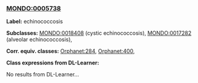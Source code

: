 
### [MONDO:0005738](http://purl.obolibrary.org/obo/MONDO_0005738)
**Label:** echinococcosis

**Subclasses:** [MONDO:0018408](http://purl.obolibrary.org/obo/MONDO_0018408) (cystic echinococcosis), [MONDO:0017282](http://purl.obolibrary.org/obo/MONDO_0017282) (alveolar echinococcosis), 

**Corr. equiv. classes:** [Orphanet:284](http://www.orpha.net/ORDO/Orphanet_284), [Orphanet:400](http://www.orpha.net/ORDO/Orphanet_400), 

**Class expressions from DL-Learner:**

No results from DL-Learner...



